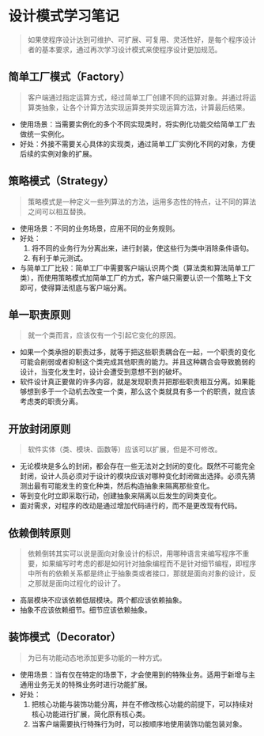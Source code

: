 # 设计模式学习笔记
> 如果使程序设计达到可维护、可扩展、可复用、灵活性好，是每个程序设计者的基本要求，通过再次学习设计模式来使程序设计更加规范。

## 简单工厂模式（Factory）
> 客户端通过指定运算方式，经过简单工厂创建不同的运算对象。并通过将运算类抽象，让各个计算方法实现运算类并实现运算方法，计算最后结果。

* 使用场景：当需要实例化的多个不同实现类时，将实例化功能交给简单工厂去做统一实例化。
* 好处：外接不需要关心具体的实现类，通过简单工厂实例化不同的对象，方便后续的实例对象的扩展。

## 策略模式（Strategy）
> 策略模式是一种定义一些列算法的方法，运用多态性的特点，让不同的算法之间可以相互替换。

* 使用场景：不同的业务场景，应用不同的业务规则。
* 好处：
    1. 将不同的业务行为分离出来，进行封装，使这些行为类中消除条件语句。
    2. 有利于单元测试。
* 与简单工厂比较：简单工厂中需要客户端认识两个类（算法类和算法简单工厂类），而使用策略模式加简单工厂的方式，客户端只需要认识一个策略上下文即可，使得算法彻底与客户端分离。

## 单一职责原则
> 就一个类而言，应该仅有一个引起它变化的原因。

* 如果一个类承担的职责过多，就等于把这些职责耦合在一起，一个职责的变化可能会削弱或者抑制这个类完成其他职责的能力。并且这种耦合会导致脆弱的设计，当变化发生时，设计会遭受到意想不到的破坏。
* 软件设计真正要做的许多内容，就是发现职责并把那些职责相互分离。如果能够想到多于一个动机去改变一个类，那么这个类就具有多一个的职责，就应该考虑类的职责分离。

## 开放封闭原则
> 软件实体（类、模块、函数等）应该可以扩展，但是不可修改。

* 无论模块是多么的封闭，都会存在一些无法对之封闭的变化。既然不可能完全封闭，设计人员必须对于设计的模块应该对哪种变化封闭做出选择。必须先猜测出最有可能发生的变化种类，然后构造抽象来隔离那些变化。
* 等到变化时立即采取行动，创建抽象来隔离以后发生的同类变化。
* 面对需求，对程序的改动是通过增加代码进行的，而不是更改现有代码。

## 依赖倒转原则
> 依赖倒转其实可以说是面向对象设计的标识，用哪种语言来编写程序不重要，如果编写时考虑的都是如何针对抽象编程而不是针对细节编程，即程序中所有的依赖关系都是终止于抽象类或者接口，那就是面向对象的设计，反之那就是面向过程化的设计了。

* 高层模块不应该依赖低层模块。两个都应该依赖抽象。
* 抽象不应该依赖细节。细节应该依赖抽象。

## 装饰模式（Decorator）
> 为已有功能动态地添加更多功能的一种方式。

* 使用场景：当有仅在特定的场景下，才会使用到的特殊业务。适用于新增与主通用业务无关的特殊业务时进行功能扩展。
* 好处：
    1. 把核心功能与装饰功能分离，并在不修改核心功能的前提下，可以持续对核心功能进行扩展，简化原有核心类。
    2. 当客户端需要执行特殊行为时，可以按顺序地使用装饰功能包装对象。